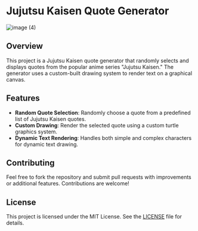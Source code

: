 

# Jujutsu Kaisen Quote Generator

![image (4)](https://github.com/user-attachments/assets/61805a80-1cab-4168-ad0c-da74de39edf6)

## Overview

This project is a Jujutsu Kaisen quote generator that randomly selects and displays quotes from the popular anime series "Jujutsu Kaisen." The generator uses a custom-built drawing system to render text on a graphical canvas.

## Features

- **Random Quote Selection**: Randomly choose a quote from a predefined list of Jujutsu Kaisen quotes.
- **Custom Drawing**: Render the selected quote using a custom turtle graphics system.
- **Dynamic Text Rendering**: Handles both simple and complex characters for dynamic text drawing.

## Contributing

Feel free to fork the repository and submit pull requests with improvements or additional features. Contributions are welcome!

## License

This project is licensed under the MIT License. See the [LICENSE](LICENSE) file for details.

